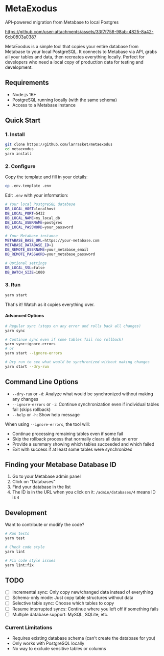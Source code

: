 # MetaExodus

API-powered migration from Metabase to local Postgres

https://github.com/user-attachments/assets/33f7f758-98ab-4825-8a42-6cb0803a0387

MetaExodus is a simple tool that copies your entire database from Metabase to
your local PostgreSQL. It connects to Metabase via API, grabs all your tables
and data, then recreates everything locally. Perfect for developers who need a
local copy of production data for testing and development.

## Requirements

- Node.js 16+
- PostgreSQL running locally (with the same schema)
- Access to a Metabase instance

## Quick Start

### 1. Install

```bash
git clone https://github.com/larrasket/metaexodus
cd metaexodus
yarn install
```

### 2. Configure

Copy the template and fill in your details:

```bash
cp .env.template .env
```

Edit `.env` with your information:

```bash
# Your local PostgreSQL database
DB_LOCAL_HOST=localhost
DB_LOCAL_PORT=5432
DB_LOCAL_NAME=my_local_db
DB_LOCAL_USERNAME=postgres
DB_LOCAL_PASSWORD=your_password

# Your Metabase instance
METABASE_BASE_URL=https://your-metabase.com
METABASE_DATABASE_ID=1
DB_REMOTE_USERNAME=your_metabase_email
DB_REMOTE_PASSWORD=your_metabase_password

# Optional settings
DB_LOCAL_SSL=false
DB_BATCH_SIZE=1000
```

### 3. Run

```bash
yarn start
```

That's it! Watch as it copies everything over.

#### Advanced Options

```bash
# Regular sync (stops on any error and rolls back all changes)
yarn sync

# Continue sync even if some tables fail (no rollback)
yarn sync:ignore-errors
# or
yarn start --ignore-errors

# Dry run to see what would be synchronized without making changes
yarn start --dry-run
```

## Command Line Options

- `--dry-run` or `-d`: Analyze what would be synchronized without making any changes
- `--ignore-errors` or `-i`: Continue synchronization even if individual tables fail (skips rollback)
- `--help` or `-h`: Show help message

When using `--ignore-errors`, the tool will:

- Continue processing remaining tables even if some fail
- Skip the rollback process that normally clears all data on error
- Provide a summary showing which tables succeeded and which failed
- Exit with success if at least some tables were synchronized


## Finding your Metabase Database ID

1. Go to your Metabase admin panel
2. Click on "Databases"
3. Find your database in the list
4. The ID is in the URL when you click on it: `/admin/databases/4` means ID is `4`

## Development

Want to contribute or modify the code?

```bash
# Run tests
yarn test

# Check code style
yarn lint

# Fix code style issues
yarn lint:fix
```

## TODO

- [ ] Incremental sync: Only copy new/changed data instead of everything
- [ ] Schema-only mode: Just copy table structures without data
- [ ] Selective table sync: Choose which tables to copy
- [ ] Resume interrupted syncs: Continue where you left off if something fails
- [ ] Multiple database support: MySQL, SQLite, etc.

### Current Limitations

- Requires existing database schema (can't create the database for you)
- Only works with PostgreSQL locally
- No way to exclude sensitive tables or columns


